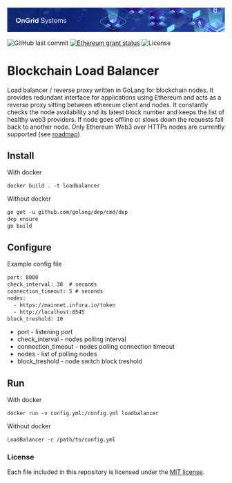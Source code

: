 [![OnGrid Systems Blockchain Applications DApps Development](img/ongrid-systems-cover.png)](https://ongrid.pro/)

![GitHub last commit](https://img.shields.io/github/last-commit/OnGridSystems/LoadBalancer.svg)
[![Ethereum grant status](https://img.shields.io/badge/language-golang-green.svg)](https://blog.ethereum.org/2018/08/17/ethereum-foundation-grants-update-wave-3/)
![License](https://img.shields.io/github/license/OnGridSystems/LoadBalancer.svg)

# Blockchain Load Balancer
Load balancer / reverse proxy written in GoLang for blockchain nodes.
It provides redundant interface for applications using Ethereum and acts as a reverse proxy 
sitting between ethereum client and nodes. It constantly checks the node availability and its latest block number and
keeps the list of healthy web3 providers. If node goes offline or slows down the requests fall back to another node.
Only Ethereum Web3 over HTTPs nodes are currently supported (see [roadmap](https://github.com/nwoodthorpe/Load-Balancer-Golang/issues?q=is%3Aissue+is%3Aopen+label%3Afeature))

## Install
With docker

```
docker build . -t loadbalancer
```

Without docker
```
go get -u github.com/golang/dep/cmd/dep
dep ensure
go build
```

## Configure
Example config file
```
port: 8000
check_interval: 30  # seconds
connection_timeout: 5 # seconds
nodes:
  - https://mainnet.infura.io/token
  - http://localhost:8545
block_treshold: 10
```
* port - listening port
* check_interval - nodes polling interval
* connection_timeout - nodes polling connection timeout
* nodes - list of polling nodes
* block_treshold - node switch block treshold

## Run 
With docker
```
docker run -v config.yml:/config.yml loadbalancer
```
Without docker
```
LoadBalancer -c /path/to/config.yml
```

### License

Each file included in this repository is licensed under the [MIT license](LICENSE).